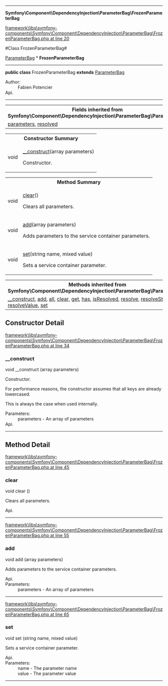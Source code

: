 

- - -

**Symfony\Component\DependencyInjection\ParameterBag\FrozenParameterBag**


<a href="https://github.com/JeyDotC/Hirudo/blob/master/framework/libs/symfony-components/Symfony/Component/DependencyInjection/ParameterBag/FrozenParameterBag.php#L20" target='_blank'>framework\libs\symfony-components\Symfony\Component\DependencyInjection\ParameterBag\FrozenParameterBag.php at line 20</a>

#Class FrozenParameterBag#

<a href="https://github.com/JeyDotC/Hirudo-docs/blob/master/Symfony/Component/DependencyInjection/ParameterBag/ParameterBag.md">ParameterBag</a>
    * **FrozenParameterBag**




- - -

<p><strong>public  class</strong> <span>FrozenParameterBag</span>
<strong>extends</strong> <a href="https://github.com/JeyDotC/Hirudo-docs/blob/master/Symfony/Component/DependencyInjection/ParameterBag/ParameterBag.md">ParameterBag</a>

</p>

<div class="comment" id="overview_description"><p></p></div>

<dl>
<dt>Author:</dt>
<dd>Fabien Potencier <fabien@symfony.com></dd>
<dt>Api.</dt>
</dl>


- - -

<table class="inherit">
<tr><th colspan="2">Fields inherited from Symfony\Component\DependencyInjection\ParameterBag\ParameterBag</th></tr>
<tr><td><a href="https://github.com/JeyDotC/Hirudo-docs/blob/master/Symfony/Component/DependencyInjection/ParameterBag/ParameterBag.md#parameters">parameters</a>, <a href="https://github.com/JeyDotC/Hirudo-docs/blob/master/Symfony/Component/DependencyInjection/ParameterBag/ParameterBag.md#resolved">resolved</a></td></tr></table>

<table id="summary_constructor">
<tr><th colspan="2">Constructor Summary</th></tr>
<tr>
<td><span class='k'></span> <span class='nx'>void</span></td>
<td class="description"><p class="name"><a href="#__construct">__construct</a>(array parameters)</p><p class="description">Constructor.
</p></td>
</tr>
</table>

<table id="summary_method">
<tr><th colspan="2">Method Summary</th></tr>
<tr>
<td><span class='k'></span> <span class='nx'>void</span></td>
<td class="description"><p class="name"><a href="#clear">clear</a>()</p><p class="description">Clears all parameters.</p></td>
</tr>
<tr>
<td><span class='k'></span> <span class='nx'>void</span></td>
<td class="description"><p class="name"><a href="#add">add</a>(array parameters)</p><p class="description">Adds parameters to the service container parameters.</p></td>
</tr>
<tr>
<td><span class='k'></span> <span class='nx'>void</span></td>
<td class="description"><p class="name"><a href="#set">set</a>(string name, mixed value)</p><p class="description">Sets a service container parameter.</p></td>
</tr>
</table>

<table class="inherit">
<tr><th colspan="2">Methods inherited from Symfony\Component\DependencyInjection\ParameterBag\ParameterBag</th></tr>
<tr><td><a href="https://github.com/JeyDotC/Hirudo-docs/blob/master/Symfony/Component/DependencyInjection/ParameterBag/ParameterBag.md#__construct">__construct</a>, <a href="https://github.com/JeyDotC/Hirudo-docs/blob/master/Symfony/Component/DependencyInjection/ParameterBag/ParameterBag.md#add">add</a>, <a href="https://github.com/JeyDotC/Hirudo-docs/blob/master/Symfony/Component/DependencyInjection/ParameterBag/ParameterBag.md#all">all</a>, <a href="https://github.com/JeyDotC/Hirudo-docs/blob/master/Symfony/Component/DependencyInjection/ParameterBag/ParameterBag.md#clear">clear</a>, <a href="https://github.com/JeyDotC/Hirudo-docs/blob/master/Symfony/Component/DependencyInjection/ParameterBag/ParameterBag.md#get">get</a>, <a href="https://github.com/JeyDotC/Hirudo-docs/blob/master/Symfony/Component/DependencyInjection/ParameterBag/ParameterBag.md#has">has</a>, <a href="https://github.com/JeyDotC/Hirudo-docs/blob/master/Symfony/Component/DependencyInjection/ParameterBag/ParameterBag.md#isResolved">isResolved</a>, <a href="https://github.com/JeyDotC/Hirudo-docs/blob/master/Symfony/Component/DependencyInjection/ParameterBag/ParameterBag.md#resolve">resolve</a>, <a href="https://github.com/JeyDotC/Hirudo-docs/blob/master/Symfony/Component/DependencyInjection/ParameterBag/ParameterBag.md#resolveString">resolveString</a>, <a href="https://github.com/JeyDotC/Hirudo-docs/blob/master/Symfony/Component/DependencyInjection/ParameterBag/ParameterBag.md#resolveValue">resolveValue</a>, <a href="https://github.com/JeyDotC/Hirudo-docs/blob/master/Symfony/Component/DependencyInjection/ParameterBag/ParameterBag.md#set">set</a></td></tr></table>

<h2 id="detail_method">Constructor Detail</h2>

<a href="https://github.com/JeyDotC/Hirudo/blob/master/framework/libs/symfony-components/Symfony/Component/DependencyInjection/ParameterBag/FrozenParameterBag.php#L34" target='_blank'>framework\libs\symfony-components\Symfony\Component\DependencyInjection\ParameterBag\FrozenParameterBag.php at line 34</a>

<h3 id="__construct">__construct</h3>
<span class='k'></span> <span class='nx'>void</span> <span class='nf'>__construct</span> (array parameters)

<div class="details">
<p>Constructor.</p><p>For performance reasons, the constructor assumes that
all keys are already lowercased.</p><p>This is always the case when used internally.</p><dl>
<dt>Parameters:</dt>
<dd>parameters - An array of parameters</dd>
<dt>Api.</dt>
</dl>

</div>

- - -

<h2 id="detail_method">Method Detail</h2>

<a href="https://github.com/JeyDotC/Hirudo/blob/master/framework/libs/symfony-components/Symfony/Component/DependencyInjection/ParameterBag/FrozenParameterBag.php#L45" target='_blank'>framework\libs\symfony-components\Symfony\Component\DependencyInjection\ParameterBag\FrozenParameterBag.php at line 45</a>

<h3 id="clear()">clear</h3>
<span class='k'></span> <span class='nx'>void</span> <span class='nf'>clear</span> ()

<div class="details">
<p>Clears all parameters.</p><dl>
<dt>Api.</dt>
</dl>

</div>

- - -


<a href="https://github.com/JeyDotC/Hirudo/blob/master/framework/libs/symfony-components/Symfony/Component/DependencyInjection/ParameterBag/FrozenParameterBag.php#L55" target='_blank'>framework\libs\symfony-components\Symfony\Component\DependencyInjection\ParameterBag\FrozenParameterBag.php at line 55</a>

<h3 id="add()">add</h3>
<span class='k'></span> <span class='nx'>void</span> <span class='nf'>add</span> (array parameters)

<div class="details">
<p>Adds parameters to the service container parameters.</p><dl>
<dt>Api.</dt>
<dt>Parameters:</dt>
<dd>parameters - An array of parameters</dd>
</dl>

</div>

- - -


<a href="https://github.com/JeyDotC/Hirudo/blob/master/framework/libs/symfony-components/Symfony/Component/DependencyInjection/ParameterBag/FrozenParameterBag.php#L65" target='_blank'>framework\libs\symfony-components\Symfony\Component\DependencyInjection\ParameterBag\FrozenParameterBag.php at line 65</a>

<h3 id="set()">set</h3>
<span class='k'></span> <span class='nx'>void</span> <span class='nf'>set</span> (string name, mixed value)

<div class="details">
<p>Sets a service container parameter.</p><dl>
<dt>Api.</dt>
<dt>Parameters:</dt>
<dd>name - The parameter name</dd>
<dd>value - The parameter value</dd>
</dl>

</div>

- - -

